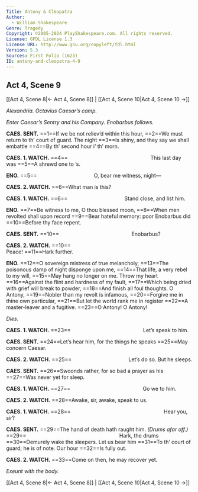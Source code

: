 ```yaml
---
Title: Antony & Cleopatra
Author: 
  - William Shakespeare
Genre: Tragedy
Copyright: ©2005-2024 PlayShakespeare.com. All rights reserved.
License: GFDL License 1.3
License URL: http://www.gnu.org/copyleft/fdl.html
Version: 5.3
Sources: First Folio (1623)
ID: antony-and-cleopatra-4-9
---
```


## Act 4, Scene 9
[[Act 4, Scene 8|← Act 4, Scene 8]] | [[Act 4, Scene 10|Act 4, Scene 10 →]]

*Alexandria. Octavius Caesar’s camp.*

*Enter Caesar’s Sentry and his Company. Enobarbus follows.*

**CAES. SENT.**
==1==If we be not reliev’d within this hour,
==2==We must return to th’ court of guard. The night
==3==Is shiny, and they say we shall embattle
==4==By th’ second hour i’ th’ morn.

**CAES. 1. WATCH.**
==4==                This last day was
==5==A shrewd one to ’s.

**ENO.**
==5==           O, bear me witness, night⁠—

**CAES. 2. WATCH.**
==6==What man is this?

**CAES. 1. WATCH.**
==6==           Stand close, and list him.

**ENO.**
==7==Be witness to me, O thou blessed moon,
==8==When men revolted shall upon record
==9==Bear hateful memory: poor Enobarbus did
==10==Before thy face repent.

**CAES. SENT.**
==10==              Enobarbus?

**CAES. 2. WATCH.**
==10==                     Peace!
==11==Hark further.

**ENO.**
==12==O sovereign mistress of true melancholy,
==13==The poisonous damp of night disponge upon me,
==14==That life, a very rebel to my will,
==15==May hang no longer on me. Throw my heart
==16==Against the flint and hardness of my fault,
==17==Which being dried with grief will break to powder,
==18==And finish all foul thoughts. O Antony,
==19==Nobler than my revolt is infamous,
==20==Forgive me in thine own particular,
==21==But let the world rank me in register
==22==A master-leaver and a fugitive.
==23==O Antony! O Antony!

*Dies.*

**CAES. 1. WATCH.**
==23==              Let’s speak to him.

**CAES. SENT.**
==24==Let’s hear him, for the things he speaks
==25==May concern Caesar.

**CAES. 2. WATCH.**
==25==           Let’s do so. But he sleeps.

**CAES. SENT.**
==26==Swoonds rather, for so bad a prayer as his
==27==Was never yet for sleep.

**CAES. 1. WATCH.**
==27==              Go we to him.

**CAES. 2. WATCH.**
==28==Awake, sir, awake, speak to us.

**CAES. 1. WATCH.**
==28==                  Hear you, sir?

**CAES. SENT.**
==29==The hand of death hath raught him.
*(Drums afar off.)*
==29==                  Hark, the drums
==30==Demurely wake the sleepers. Let us bear him
==31==To th’ court of guard; he is of note. Our hour
==32==Is fully out.

**CAES. 2. WATCH.**
==33==Come on then, he may recover yet.

*Exeunt with the body.*

[[Act 4, Scene 8|← Act 4, Scene 8]] | [[Act 4, Scene 10|Act 4, Scene 10 →]]